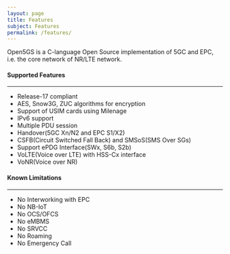 ```yaml
---
layout: page
title: Features
subject: Features
permalink: /features/
---
```


Open5GS is a C-language Open Source implementation of 5GC and EPC, i.e. the core network of NR/LTE network.

#### Supported Features
---

- Release-17 compliant
- AES, Snow3G, ZUC algorithms for encryption
- Support of USIM cards using Milenage
- IPv6 support
- Multiple PDU session
- Handover(5GC Xn/N2 and EPC S1/X2)
- CSFB(Circuit Switched Fall Back) and SMSoS(SMS Over SGs)
- Support ePDG Interface(SWx, S6b, S2b)
- VoLTE(Voice over LTE) with HSS-Cx interface
- VoNR(Voice over NR)

#### Known Limitations
---

- No Interworking with EPC
- No NB-IoT
- No OCS/OFCS
- No eMBMS
- No SRVCC
- No Roaming
- No Emergency Call
